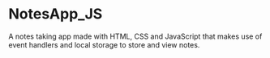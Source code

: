 # NotesApp_JS
A notes taking app made with HTML, CSS and JavaScript that makes use of event handlers and local storage to store and view notes.
